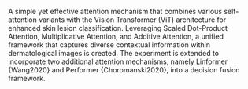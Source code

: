 A simple yet effective attention mechanism that combines various self-attention variants with the Vision Transformer (ViT) architecture for enhanced skin lesion classification. Leveraging Scaled Dot-Product Attention, Multiplicative Attention, and Additive Attention, a unified framework that captures diverse contextual information within dermatological images is created. The experiment is extended to incorporate two additional attention mechanisms, namely Linformer {Wang2020} and Performer {Choromanski2020}, into a decision fusion framework.
